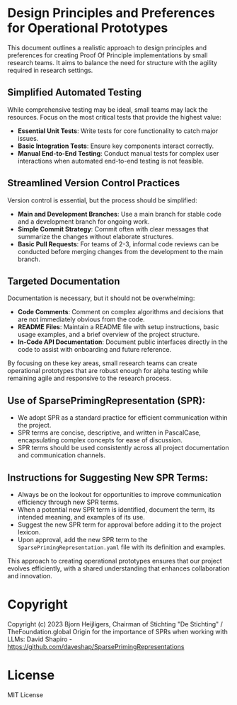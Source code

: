 Design Principles and Preferences for Operational Prototypes
===========================================================

This document outlines a realistic approach to design principles and preferences for creating Proof Of Principle implementations by small research teams. It aims to balance the need for structure with the agility required in research settings.

Simplified Automated Testing
----------------------------
While comprehensive testing may be ideal, small teams may lack the resources. Focus on the most critical tests that provide the highest value:

- **Essential Unit Tests**: Write tests for core functionality to catch major issues.
- **Basic Integration Tests**: Ensure key components interact correctly.
- **Manual End-to-End Testing**: Conduct manual tests for complex user interactions when automated end-to-end testing is not feasible.

Streamlined Version Control Practices
-------------------------------------
Version control is essential, but the process should be simplified:

- **Main and Development Branches**: Use a main branch for stable code and a development branch for ongoing work.
- **Simple Commit Strategy**: Commit often with clear messages that summarize the changes without elaborate structures.
- **Basic Pull Requests**: For teams of 2-3, informal code reviews can be conducted before merging changes from the development to the main branch.

Targeted Documentation
----------------------
Documentation is necessary, but it should not be overwhelming:

- **Code Comments**: Comment on complex algorithms and decisions that are not immediately obvious from the code.
- **README Files**: Maintain a README file with setup instructions, basic usage examples, and a brief overview of the project structure.
- **In-Code API Documentation**: Document public interfaces directly in the code to assist with onboarding and future reference.

By focusing on these key areas, small research teams can create operational prototypes that are robust enough for alpha testing while remaining agile and responsive to the research process.

Use of SparsePrimingRepresentation (SPR):
------------------------------------------
- We adopt SPR as a standard practice for efficient communication within the project.
- SPR terms are concise, descriptive, and written in PascalCase, encapsulating complex concepts for ease of discussion.
- SPR terms should be used consistently across all project documentation and communication channels.

Instructions for Suggesting New SPR Terms:
------------------------------------------
- Always be on the lookout for opportunities to improve communication efficiency through new SPR terms.
- When a potential new SPR term is identified, document the term, its intended meaning, and examples of its use.
- Suggest the new SPR term for approval before adding it to the project lexicon.
- Upon approval, add the new SPR term to the `SparsePrimingRepresentation.yaml` file with its definition and examples.

This approach to creating operational prototypes ensures that our project evolves efficiently, with a shared understanding that enhances collaboration and innovation.

# Copyright
 Copyright (c) 2023 Bjorn Heijligers, Chairman of Stichting "De Stichting" / TheFoundation.global
 Origin for the importance of SPRs when working with LLMs:
 David Shapiro - https://github.com/daveshap/SparsePrimingRepresentations
 # License
 MIT License
